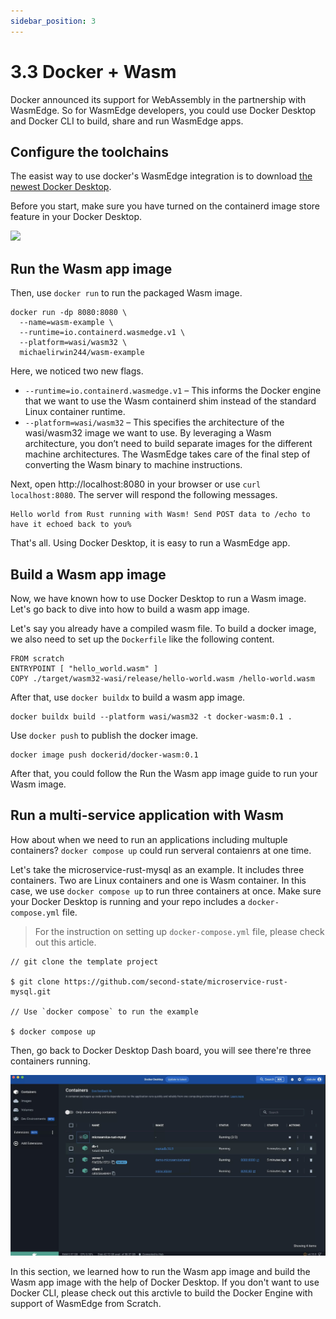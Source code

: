 ```yaml
---
sidebar_position: 3
---
```


# 3.3 Docker + Wasm

Docker announced its support for WebAssembly in the partnership with WasmEdge. So for WasmEdge developers, you could use Docker Desktop and Docker CLI to build, share and run WasmEdge apps.

## Configure the toolchains

The easist way to use docker's WasmEdge integration is to download [the newest Docker Desktop](https://docs.docker.com/desktop/release-notes/). 

Before you start, make sure you have turned on the containerd image store feature in your Docker Desktop. 

![](https://i.imgur.com/AH0ITnc.png)


## Run the Wasm app image 

Then, use `docker run`  to run the packaged Wasm image.

```
docker run -dp 8080:8080 \
  --name=wasm-example \
  --runtime=io.containerd.wasmedge.v1 \
  --platform=wasi/wasm32 \
  michaelirwin244/wasm-example
```

Here, we noticed  two new flags.
* `--runtime=io.containerd.wasmedge.v1` – This informs the Docker engine that we want to use the Wasm containerd shim instead of the standard Linux container runtime.
* `--platform=wasi/wasm32` – This specifies the architecture of the wasi/wasm32 image we want to use. By leveraging a Wasm architecture, you don’t need to build separate images for the different machine architectures. The WasmEdge takes care of the final step of converting the Wasm binary to machine instructions.

Next, open http://localhost:8080 in your browser or use `curl localhost:8080`. The server will respond the following messages.

```
Hello world from Rust running with Wasm! Send POST data to /echo to have it echoed back to you%   
```
That's all. Using Docker Desktop, it is easy to run a WasmEdge app.

## Build a Wasm app image

Now, we have known how to use Docker Desktop to run a Wasm image. Let's go back to dive into how to build a wasm app image.

Let's say you already have a compiled wasm file. To build a docker image, we also need to set up the `Dockerfile` like the following content.

```
FROM scratch
ENTRYPOINT [ "hello_world.wasm" ]
COPY ./target/wasm32-wasi/release/hello-world.wasm /hello-world.wasm
```
After that, use `docker buildx` to build a wasm app image.

```
docker buildx build --platform wasi/wasm32 -t docker-wasm:0.1 .
```

Use `docker push` to publish the docker image.

```
docker image push dockerid/docker-wasm:0.1
```
After that, you could follow the Run the Wasm app image guide to run your Wasm image.

## Run a multi-service application with Wasm

How about when we need to run an applications including multuple containers? `docker compose up` could run serveral contaienrs at one time.

Let's take the microservice-rust-mysql as an example. It includes three containers. Two are Linux containers and one is Wasm container. In this case, we use `docker compose up` to run three containers at once. Make sure your Docker Desktop is running and your repo includes a `docker-compose.yml` file.

> For the instruction on setting up `docker-compose.yml` file, please check out this article.

```
// git clone the template project

$ git clone https://github.com/second-state/microservice-rust-mysql.git

// Use `docker compose` to run the example

$ docker compose up
```

Then, go back to Docker Desktop Dash board, you will see there're three containers running.

![](docker.jpeg)


In this section, we learned how to run the Wasm app image and build the Wasm app image with the help of Docker Desktop. If you don't want to use Docker CLI, please check out this arctivle to build the Docker Engine with support of WasmEdge from Scratch.















